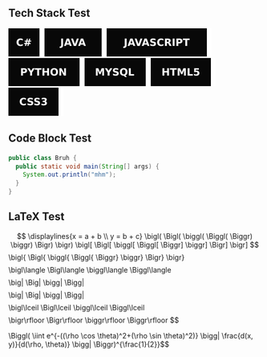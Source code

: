 ## Tech Stack Test
<img src="svg/cs.svg"><img src="svg/java.svg"><img src="svg/javascript.svg"><img src="svg/python.svg"><img src="svg/mysql.svg"><img src="svg/html5.svg"><img src="svg/css3.svg">

## Code Block Test
```Java
public class Bruh {
  public static void main(String[] args) {
    System.out.println("mhm");
  }
}
```

## LaTeX Test
$$ \displaylines{x = a + b \\ y = b + c}
\bigl( \Bigl( \biggl( \Biggl( \Biggr) \biggr) \Bigr) \bigr)
\bigl[ \Bigl[ \biggl[ \Biggl[ \Biggr] \biggr] \Bigr] \bigr] $$
\bigl\{ \Bigl\{ \biggl\{ \Biggl\{ \Biggr\} \biggr\} \Bigr\} \bigr\}$$
$$\bigl\langle \Bigl\langle \biggl\langle \Biggl\langle $$
$$\big| \Big| \bigg| \Bigg| $$
$$\big\| \Big\| \bigg\| \Bigg\| $$
$$\bigl\lceil \Bigl\lceil \biggl\lceil \Biggl\lceil $$
$$\bigr\rfloor \Bigr\rfloor \biggr\rfloor \Biggr\rfloor $$

$$
$$\Biggl( \iint e^{-((\rho \cos \theta)^2+(\rho \sin \theta)^2)} \bigg| \frac{d(x, y)}{d(\rho, \theta)} \bigg| \Biggr)^{\frac{1}{2}}$$

